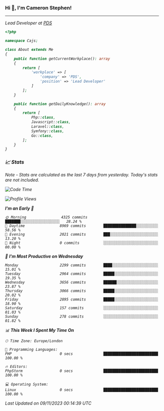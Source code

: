 ### Hi 👋, I'm Cameron Stephen!
<hr>
<p><em>Lead Developer at <a href="https://prindatasolutions.co.uk">PDS</a></p>


```php
<?php

namespace Cajs;

class About extends Me
{
    public function getCurrentWorkplace(): array
    {
        return [
            'workplace' => [
                'company' => 'PDS',
                'position' => 'Lead Developer'
            ]
        ];
    }

    public function getDailyKnowledge(): array
    {
        return [
            Php::class,
            Javascript::class,
            Laravel::class,
            Symfony::class,
            Go::class,
        ];
    }
}
```

### 📈 Stats
<p><em>Note - Stats are calculated as the last 7 days from yesterday. Today's stats are not included.</em></p>


<!--START_SECTION:waka-->
![Code Time](http://img.shields.io/badge/Code%20Time-3%2C609%20hrs-blue)

![Profile Views](http://img.shields.io/badge/Profile%20Views-0-blue)

**I'm an Early 🐤** 

```text
🌞 Morning                4325 commits        ███████░░░░░░░░░░░░░░░░░░   28.24 % 
🌆 Daytime                8969 commits        ███████████████░░░░░░░░░░   58.56 % 
🌃 Evening                2021 commits        ███░░░░░░░░░░░░░░░░░░░░░░   13.20 % 
🌙 Night                  0 commits           ░░░░░░░░░░░░░░░░░░░░░░░░░   00.00 % 
```
📅 **I'm Most Productive on Wednesday** 

```text
Monday                   2299 commits        ████░░░░░░░░░░░░░░░░░░░░░   15.01 % 
Tuesday                  2964 commits        █████░░░░░░░░░░░░░░░░░░░░   19.35 % 
Wednesday                3656 commits        ██████░░░░░░░░░░░░░░░░░░░   23.87 % 
Thursday                 3066 commits        █████░░░░░░░░░░░░░░░░░░░░   20.02 % 
Friday                   2895 commits        █████░░░░░░░░░░░░░░░░░░░░   18.90 % 
Saturday                 157 commits         ░░░░░░░░░░░░░░░░░░░░░░░░░   01.03 % 
Sunday                   278 commits         ░░░░░░░░░░░░░░░░░░░░░░░░░   01.82 % 
```


📊 **This Week I Spent My Time On** 

```text
🕑︎ Time Zone: Europe/London

💬 Programming Languages: 
PHP                      0 secs              █████████████████████████   100.00 % 

🔥 Editors: 
PhpStorm                 0 secs              █████████████████████████   100.00 % 

💻 Operating System: 
Linux                    0 secs              █████████████████████████   100.00 % 
```


 Last Updated on 09/11/2023 00:14:39 UTC
<!--END_SECTION:waka-->

